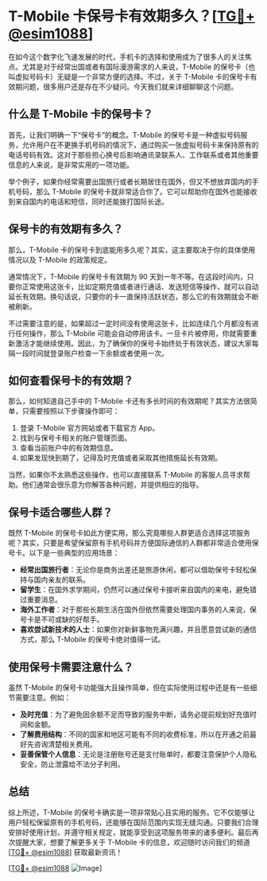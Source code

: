 # T-Mobile 卡保号卡有效期多久？[[TG💪+ @esim1088](https://t.me/s/esim1088)]

在如今这个数字化飞速发展的时代，手机卡的选择和使用成为了很多人的关注焦点。尤其是对于经常出国或者有国际漫游需求的人来说，T-Mobile 的保号卡（也叫虚拟号码卡）无疑是一个非常方便的选择。不过，关于 T-Mobile 卡的保号卡有效期问题，很多用户还是存在不少疑问。今天我们就来详细聊聊这个问题。

## 什么是 T-Mobile 卡的保号卡？

首先，让我们明确一下“保号卡”的概念。T-Mobile 的保号卡是一种虚拟号码服务，允许用户在不更换手机号码的情况下，通过购买一张虚拟号码卡来保持原有的电话号码有效。这对于那些担心换号后影响通讯录联系人、工作联系或者其他重要信息的人来说，是非常实用的一项功能。

举个例子，如果你经常需要出国旅行或者长期居住在国外，但又不想放弃国内的手机号码，那么 T-Mobile 的保号卡就非常适合你了。它可以帮助你在国外也能接收到来自国内的电话和短信，同时还能拨打国际长途。

## 保号卡的有效期有多久？

那么，T-Mobile 卡的保号卡到底能用多久呢？其实，这主要取决于你的具体使用情况以及 T-Mobile 的政策规定。

通常情况下，T-Mobile 的保号卡有效期为 90 天到一年不等。在这段时间内，只要你正常使用这张卡，比如定期充值或者进行通话、发送短信等操作，就可以自动延长有效期。换句话说，只要你的卡一直保持活跃状态，那么它的有效期就会不断被刷新。

不过需要注意的是，如果超过一定时间没有使用这张卡，比如连续几个月都没有进行任何操作，那么 T-Mobile 可能会自动停用该卡。一旦卡片被停用，你就需要重新激活才能继续使用。因此，为了确保你的保号卡始终处于有效状态，建议大家每隔一段时间就登录账户检查一下余额或者使用一次。

## 如何查看保号卡的有效期？

那么，如何知道自己手中的 T-Mobile 卡还有多长时间的有效期呢？其实方法很简单，只需要按照以下步骤操作即可：

1. 登录 T-Mobile 官方网站或者下载官方 App。
2. 找到与保号卡相关的账户管理页面。
3. 查看当前账户中的有效期信息。
4. 如果发现快到期了，记得及时充值或者采取其他措施延长有效期。

当然，如果你不太熟悉这些操作，也可以直接联系 T-Mobile 的客服人员寻求帮助。他们通常会很乐意为你解答各种问题，并提供相应的指导。

## 保号卡适合哪些人群？

既然 T-Mobile 的保号卡如此方便实用，那么究竟哪些人群更适合选择这项服务呢？其实，只要是希望保留原有手机号码并方便国际通信的人群都非常适合使用保号卡。以下是一些典型的应用场景：

- **经常出国旅行者**：无论你是商务出差还是旅游休闲，都可以借助保号卡轻松保持与国内亲友的联系。
- **留学生**：在国外求学期间，仍然可以通过保号卡接听来自国内的来电，避免错过重要消息。
- **海外工作者**：对于那些长期生活在国外但依然需要处理国内事务的人来说，保号卡是不可或缺的好帮手。
- **喜欢尝试新技术的人士**：如果你对新鲜事物充满兴趣，并且愿意尝试新的通信方式，那么 T-Mobile 的保号卡绝对值得一试。

## 使用保号卡需要注意什么？

虽然 T-Mobile 的保号卡功能强大且操作简单，但在实际使用过程中还是有一些细节需要注意。例如：

- **及时充值**：为了避免因余额不足而导致的服务中断，请务必提前规划好充值时间和金额。
- **了解费用结构**：不同的国家和地区可能有不同的收费标准，所以在开通之前最好先咨询清楚相关费用。
- **妥善保管个人信息**：无论是注册账号还是支付账单时，都要注意保护个人隐私安全，防止泄露给不法分子利用。

## 总结

综上所述，T-Mobile 的保号卡确实是一项非常贴心且实用的服务。它不仅能够让用户轻松保留原有的手机号码，还能够在国际范围内实现无缝沟通。只要我们合理安排好使用计划，并遵守相关规定，就能享受到这项服务带来的诸多便利。最后再次提醒大家，想要了解更多关于 T-Mobile 卡的信息，欢迎随时访问我们的频道[[TG💪+ @esim1088](https://t.me/s/esim1088)] 获取最新资讯！

[[TG💪+ @esim1088](https://t.me/s/esim1088) ![Image](https://i.postimg.cc/4NQfJmqS/Snipaste-2025-05-13-00-14-12.png)]